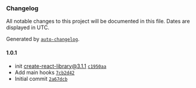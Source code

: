 ### Changelog

All notable changes to this project will be documented in this file. Dates are displayed in UTC.

Generated by [`auto-changelog`](https://github.com/CookPete/auto-changelog).

#### 1.0.1

- init create-react-library@3.1.1 [`c1950aa`](https://github.com/impactMarket/utils2/commit/c1950aa0ea3cb0dbb7f19e1fd3d3a3cf03fc8b0b)
- Add main hooks [`7cb2d42`](https://github.com/impactMarket/utils2/commit/7cb2d42ab6085151261f5c02580250aa698efdbc)
- Initial commit [`2a67dcb`](https://github.com/impactMarket/utils2/commit/2a67dcba1b2609f1d9477fc4c832afc2fb8c9f81)
